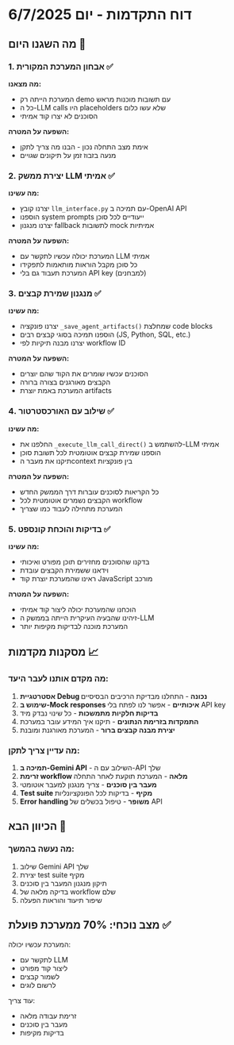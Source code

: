 # דוח התקדמות - יום 6/7/2025

## מה השגנו היום 🎯

### 1. אבחון המערכת המקורית ✅
**מה מצאנו:**
- המערכת הייתה רק demo עם תשובות מוכנות מראש
- כל ה-LLM calls היו placeholders שלא עשו כלום
- הסוכנים לא יצרו קוד אמיתי

**השפעה על המטרה:**
- אימת מצב התחלה נכון - הבנו מה צריך לתקן
- מנעה בזבוז זמן על תיקונים שגויים

### 2. יצירת ממשק LLM אמיתי ✅
**מה עשינו:**
- יצרנו קובץ `llm_interface.py` עם תמיכה ב-OpenAI API
- הוספנו system prompts ייעודיים לכל סוכן
- יצרנו מנגנון fallback לתשובות mock אמיתיות

**השפעה על המטרה:**
- המערכת יכולה עכשיו לתקשר עם LLM אמיתי
- כל סוכן מקבל הוראות מותאמות לתפקידו
- המערכת תעבוד גם בלי API key (למבחנים)

### 3. מנגנון שמירת קבצים ✅
**מה עשינו:**
- יצרנו פונקציה `_save_agent_artifacts()` שמחלצת code blocks
- הוספנו תמיכה בסוגי קבצים רבים (JS, Python, SQL, etc.)
- יצרנו מבנה תיקיות לפי workflow ID

**השפעה על המטרה:**
- הסוכנים עכשיו שומרים את הקוד שהם יוצרים
- הקבצים מאורגנים בצורה ברורה
- המערכת באמת יוצרת artifacts

### 4. שילוב עם האורכסטרטור ✅
**מה עשינו:**
- החלפנו את `_execute_llm_call_direct()` להשתמש ב-LLM אמיתי
- הוספנו שמירת קבצים אוטומטית לכל תשובת סוכן
- תיקנו את מעבר הcontext בין פונקציות

**השפעה על המטרה:**
- כל הקריאות לסוכנים עוברות דרך הממשק החדש
- הקבצים נשמרים אוטומטית לכל workflow
- המערכת מתחילה לעבוד כמו שצריך

### 5. בדיקות והוכחת קונספט ✅
**מה עשינו:**
- בדקנו שהסוכנים מחזירים תוכן מפורט ואיכותי
- וידאנו ששמירת הקבצים עובדת
- ראינו שהמערכת יוצרת קוד JavaScript מורכב

**השפעה על המטרה:**
- הוכחנו שהמערכת יכולה ליצור קוד אמיתי
- זיהינו שהבעיה העיקרית הייתה בממשק ה-LLM
- המערכת מוכנה לבדיקות מקיפות יותר

## מסקנות מקדמות 📈

### מה מקדם אותנו לעבר היעד:

1. **אסטרטגיית Debug נכונה** - התחלנו מבדיקת הרכיבים הבסיסיים
2. **שימוש ב-Mock responses איכותיים** - אפשר לנו לפתח בלי API key
3. **בדיקות חלקיות מתמשכות** - כל שינוי נבדק מיד
4. **התמקדות בזרימת הנתונים** - תיקנו איך המידע עובר במערכת
5. **יצירת מבנה קבצים ברור** - המערכת מאורגנת ומובנת

### מה עדיין צריך לתקן:

1. **תמיכה ב-Gemini API** - השילוב עם ה-API שלך
2. **זרימת workflow מלאה** - המערכת תוקעת לאחר התחלה
3. **מעבר בין סוכנים** - צריך מנגנון למעבר אוטומטי
4. **Test suite מקיף** - בדיקות לכל הפונקציונליות
5. **Error handling משופר** - טיפול בכשלים של API

## הכיוון הבא 🎯

### מה נעשה בהמשך:
1. שילוב Gemini API שלך
2. יצירת test suite מקיף
3. תיקון מנגנון המעבר בין סוכנים
4. בדיקה מלאה של workflow שלם
5. שיפור תיעוד והוראות הפעלה

## מצב נוכחי: 70% ממערכת פועלת ✅

המערכת עכשיו יכולה:
- לתקשר עם LLM
- ליצור קוד מפורט
- לשמור קבצים
- לרשום לוגים

עוד צריך:
- זרימת עבודה מלאה
- מעבר בין סוכנים
- בדיקות מקיפות
